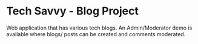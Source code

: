 # Tech Savvy - Blog Project
Web application that has various tech blogs. An Admin/Moderator demo is available where blogs/ posts can be created and comments moderated.
